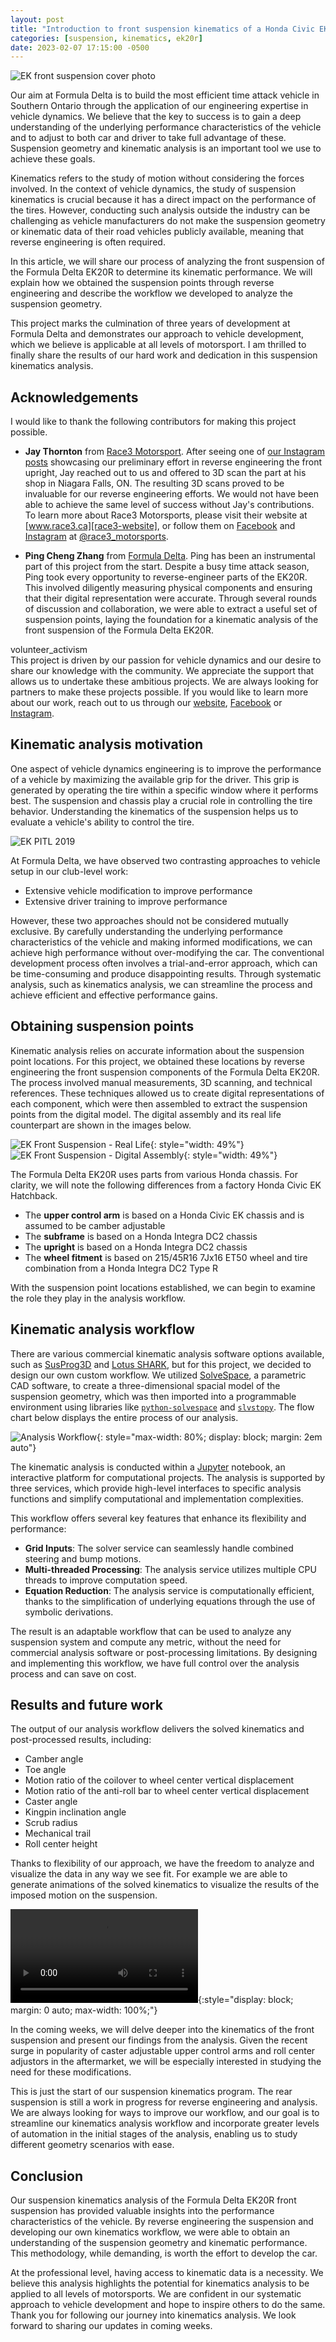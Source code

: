 ```yaml
---
layout: post
title: "Introduction to front suspension kinematics of a Honda Civic EK Hatchback"
categories: [suspension, kinematics, ek20r]
date: 2023-02-07 17:15:00 -0500
---
```


![EK front suspension cover photo](/assets/images/2023-02-05/ek-ctmp-2021.webp)

Our aim at Formula Delta is to build the most efficient time attack vehicle in
Southern Ontario through the application of our engineering expertise in
vehicle dynamics. We believe that the key to success is to gain a deep
understanding of the underlying performance characteristics of the vehicle and
to adjust to both car and driver to take full advantage of these. Suspension
geometry and kinematic analysis is an important tool we use to achieve these
goals.

Kinematics refers to the study of motion without considering the forces
involved. In the context of vehicle dynamics, the study of suspension
kinematics is crucial because it has a direct impact on the performance of the
tires. However, conducting such analysis outside the industry can be
challenging as vehicle manufacturers do not make the suspension geometry or
kinematic data of their road vehicles publicly available, meaning that reverse
engineering is often required.

In this article, we will share our process of analyzing the front suspension of
the Formula Delta EK20R to determine its kinematic performance. We will explain
how we obtained the suspension points through reverse engineering and describe
the workflow we developed to analyze the suspension geometry.

This project marks the culmination of three years of development at Formula
Delta and demonstrates our approach to vehicle development, which we believe is
applicable at all levels of motorsport. I am thrilled to finally share the
results of our hard work and dedication in this suspension kinematics analysis.

## Acknowledgements

I would like to thank the following contributors for making this project possible.

- **Jay Thornton** from [Race3 Motorsport][race3-website]. After seeing one of
  [our Instagram posts][ek-upright-instagram] showcasing our preliminary effort
  in reverse engineering the front upright, Jay reached out to us and offered
  to 3D scan the part at his shop in Niagara Falls, ON. The resulting 3D scans
  proved to be invaluable for our reverse engineering efforts. We would not
  have been able to achieve the same level of success without Jay's
  contributions. To learn more about Race3 Motorsports, please visit their
  website at [www.race3.ca][race3-website], or follow them on
  [Facebook][race3-facebook] and [Instagram][race3-instagram] at
  [@race3_motorsports][race3-instagram].

- **Ping Cheng Zhang** from [Formula Delta][fd-website]. Ping has been an
  instrumental part of this project from the start. Despite a busy time attack
  season, Ping took every opportunity to reverse-engineer parts of the EK20R.
  This involved diligently measuring physical components and ensuring that
  their digital representation were accurate. Through several rounds of
  discussion and collaboration, we were able to extract a useful set of
  suspension points, laying the foundation for a kinematic analysis of the
  front suspension of the Formula Delta EK20R.

<div class="info">
    <span class="material-icons" style="margin-right:0.25em">volunteer_activism</span>
    <div>
    This project is driven by our passion for vehicle dynamics and our desire
    to share our knowledge with the community. We appreciate the support that
    allows us to undertake these ambitious projects. We are always looking for
    partners to make these projects possible. If you would like to learn more
    about our work, reach out to us through our <a
    href='https://formuladelta.ca/contact-us/'>website</a>, <a
    href='https://www.facebook.com/FormulaDeltaConsult'>Facebook</a> or <a
    href='https://www.instagram.com/formula.delta/'>Instagram</a>.
    </div>
</div>

## Kinematic analysis motivation

One aspect of vehicle dynamics engineering is to improve the performance of a
vehicle by maximizing the available grip for the driver. This grip is generated
by operating the tire within a specific window where it performs best. The
suspension and chassis play a crucial role in controlling the tire behavior.
Understanding the kinematics of the suspension helps us to evaluate a vehicle's
ability to control the tire.

![EK PITL 2019](/assets/images/2023-02-05/ek-pitl-2019.webp)

At Formula Delta, we have observed two contrasting approaches to vehicle setup
in our club-level work:

- Extensive vehicle modification to improve performance
- Extensive driver training to improve performance

However, these two approaches should not be considered mutually exclusive. By
carefully understanding the underlying performance characteristics of the
vehicle and making informed modifications, we can achieve high performance
without over-modifying the car. The conventional development process often
involves a trial-and-error approach, which can be time-consuming and produce
disappointing results. Through systematic analysis, such as kinematics
analysis, we can streamline the process and achieve efficient and effective
performance gains.

## Obtaining suspension points

Kinematic analysis relies on accurate information about the suspension point
locations. For this project, we obtained these locations by reverse engineering
the front suspension components of the Formula Delta EK20R. The process
involved manual measurements, 3D scanning, and technical references. These
techniques allowed us to create digital representations of each component,
which were then assembled to extract the suspension points from the digital
model. The digital assembly and its real life counterpart are shown in the
images below.

![EK Front Suspension - Real Life](/assets/images/2023-02-05/ekfront-real.webp){: style="width: 49%"} ![EK Front Suspension - Digital Assembly](/assets/images/2023-02-05/ekfront-assembly.webp){: style="width: 49%"}

The Formula Delta EK20R uses parts from various Honda chassis. For clarity, we
will note the following differences from a factory Honda Civic EK Hatchback.

- The **upper control arm** is based on a Honda Civic EK chassis and is assumed
  to be camber adjustable
- The **subframe** is based on a Honda Integra DC2 chassis
- The **upright** is based on a Honda Integra DC2 chassis
- The **wheel fitment** is based on 215/45R16 7Jx16 ET50 wheel and tire
  combination from a Honda Integra DC2 Type R

With the suspension point locations established, we can begin to examine the
role they play in the analysis workflow.

## Kinematic analysis workflow

There are various commercial kinematic analysis software options available,
such as [SusProg3D][susprog-website] and [Lotus SHARK][lotus-shark-website],
but for this project, we decided to design our own custom workflow. We utilized
[SolveSpace][solvespace-website], a parametric CAD software, to create a
three-dimensional spacial model of the suspension geometry, which was then
imported into a programmable environment using libraries like
[`python-solvespace`][python-solvespace-docs] and
[`slvstopy`][slvstopy-github]. The flow chart below displays the entire process
of our analysis.

![Analysis Workflow](/assets/images/2023-02-05/analysis-workflow.png){: style="max-width: 80%; display: block; margin: 2em auto"}

The kinematic analysis is conducted within a [Jupyter][jupyter-website]
notebook, an interactive platform for computational projects. The analysis is
supported by three services, which provide high-level interfaces to specific
analysis functions and simplify computational and implementation complexities.

This workflow offers several key features that enhance its flexibility and
performance:

- **Grid Inputs**: The solver service can seamlessly handle combined steering
  and bump motions.
- **Multi-threaded Processing**: The analysis service utilizes multiple CPU threads
  to improve computation speed.
- **Equation Reduction**: The analysis service is computationally efficient,
  thanks to the simplification of underlying equations through the use of
  symbolic derivations.

The result is an adaptable workflow that can be used to analyze any suspension
system and compute any metric, without the need for commercial analysis
software or post-processing limitations. By designing and implementing this
workflow, we have full control over the analysis process and can save on cost.

## Results and future work

The output of our analysis workflow delivers the solved kinematics and post-processed results, including:

- Camber angle
- Toe angle
- Motion ratio of the coilover to wheel center vertical displacement
- Motion ratio of the anti-roll bar to wheel center vertical displacement
- Caster angle
- Kingpin inclination angle
- Scrub radius
- Mechanical trail
- Roll center height

Thanks to flexibility of our approach, we have the freedom to analyze and
visualize the data in any way we see fit. For example we are able to generate
animations of the solved kinematics to visualize the results of the imposed
motion on the suspension.

<video autoplay loop mute controls>
  <source src="/assets/images/2023-02-05/ek-heave-animation.webm" type="video/webm">
  <source src="/assets/images/2023-02-05/ek-heave-animation.mp4" type="video/mp4">
</video>{:style="display: block; margin: 0 auto; max-width: 100%;"}

In the coming weeks, we will delve deeper into the kinematics of the front
suspension and present our findings from the analysis. Given the recent surge
in popularity of caster adjustable upper control arms and roll center adjustors
in the aftermarket, we will be especially interested in studying the need for
these modifications.

This is just the start of our suspension kinematics program. The rear
suspension is still a work in progress for reverse engineering and analysis. We
are always looking for ways to improve our workflow, and our goal is to
streamline our kinematics analysis workflow and incorporate greater levels of
automation in the initial stages of the analysis, enabling us to study
different geometry scenarios with ease.

## Conclusion

Our suspension kinematics analysis of the Formula Delta EK20R front suspension
has provided valuable insights into the performance characteristics of the
vehicle. By reverse engineering the suspension and developing our own
kinematics workflow, we were able to obtain an understanding of the suspension
geometry and kinematic performance. This methodology, while demanding, is worth
the effort to develop the car.

At the professional level, having access to kinematic data is a necessity. We
believe this analysis highlights the potential for kinematics analysis to be
applied to all levels of motorsports. We are confident in our systematic
approach to vehicle development and hope to inspire others to do the same.
Thank you for following our journey into kinematics analysis. We look forward
to sharing our updates in coming weeks.

[race3-website]: https://www.race3.ca/
[race3-instagram]: https://www.instagram.com/race3_motorsport/
[race3-facebook]: https://www.facebook.com/race3motorsport
[ek-upright-instagram]: https://www.instagram.com/p/B-Poahvn94o/
[fd-website]: https://formuladelta.ca/
[fd-website-contact]: https://formuladelta.ca/contact-us/
[fd-instagram]: https://www.instagram.com/formula.delta/
[fd-facebook]: https://www.facebook.com/FormulaDeltaConsult
[python-solvespace-docs]: https://pyslvs-ui.readthedocs.io/en/stable/python-solvespace-api/
[slvstopy-github]: https://github.com/kktse/slvstopy
[solvespace-website]: https://solvespace.com/index.pl
[susprog-website]: http://susprog.com/
[lotus-shark-website]: https://www.lotusengineering.com/engineering-software/
[jupyter-website]: https://jupyter.org/
